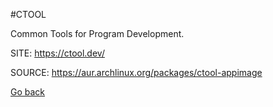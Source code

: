 #CTOOL

 Common Tools for Program Development.

 SITE: https://ctool.dev/

 SOURCE: https://aur.archlinux.org/packages/ctool-appimage

 [Go back](https://portable-linux-apps.github.io/apps.html)
